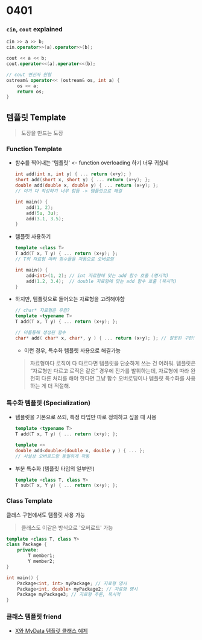 # 0401

### `cin`, `cout` explained

```c++
cin >> a >> b;
cin.operator>>(a).operator>>(b);

cout << a << b;
cout.operator<<(a).operator<<(b);

// cout 연산자 원형
ostream& operator<< (ostream& os, int a) {
    os << a;
    return os;
}
```
## 템플릿 Template

> 도장을 만드는 도장

### Function Template
- 함수를 찍어내는 '템플릿' <- function overloading 하기 너무 귀찮네
    ```c++
    int add(int x, int y) { ... return (x+y); }
    short add(short x, short y) { ... return (x+y); };
    double add(double x, double y) { ... return (x+y); };
    // 이거 다 작성하기 너무 힘듬 -> 템플릿으로 해결

    int main() {
        add(1, 2);
        add(5u, 3u);
        add(3.1, 3.5);
    }
    ```

- 템플릿 사용하기
    ```c++
    template <class T>
    T add(T x, T y) { ... return (x+y); };
    // T의 자료형 따라 함수들을 자동으로 오버로딩

    int main() {
        add<int>(1, 2); // int 자료형에 맞는 add 함수 호출 (명시적)
        add(1.2, 3.4);  // double 자료형에 맞는 add 함수 호출 (묵시적)
    }
    ```
- 하지만, 템플릿으로 들어오는 자료형을 고려해야함
    ```c++
    // char* 자료형은 우캄?
    template <typename T>
    T add(T x, T y) { ... return (x+y); };

    // 이를통해 생성된 함수
    char* add( char* x, char*, y ) { ... return (x+y); }; // 잘못된 구현!
    
    ```
    - 이런 경우, 특수화 템플릿 사용으로 해결가능
  
  > 자료형마다 로직이 다 다르다면 템플릿을 단순하게 쓰는 건 어려워.
  > 템플릿은 “자료형만 다르고 로직은 같은” 경우에 진가를 발휘하는데,
  > 자료형에 따라 완전히 다른 처리를 해야 한다면 그냥 함수 오버로딩이나 템플릿 특수화를 사용하는 게 더 적절해.

### 특수화 템플릿 (Specialization)
- 템플릿을 기본으로 쓰되, 특정 타입만 따로 정의하고 싶을 때 사용
    ```c++
    template <typename T>
    T add(T x, T y) { ... return (x+y); };
    
    template <>
    double add<double>(double x, double y ) { ... };
    // 사실상 오버로드랑 동일하게 작동
    ```
- 부분 특수화 (템플릿 타입의 일부만!)
    ```c++
    template <class T, class Y>
    T sub(T x, Y y) { ... return (x+y); };
    ```

### Class Template
클래스 구현에서도 템플릿 사용 가능
> 클래스도 이같은 방식으로 '오버로드' 가능
```c++
template <class T, class Y>
class Package {
    private:
        T member1;
        Y member2;
}

int main() {
    Package<int, int> myPackage; // 자료형 명시
    Package<int, double> myPackage2; // 자료형 명시
    Package myPackage3; // 자료형 추론, 묵시적 
}
```

### 클래스 템플릿 friend
- [X와 MyData 템플릿 클래스 예제](../template_friend.cpp)